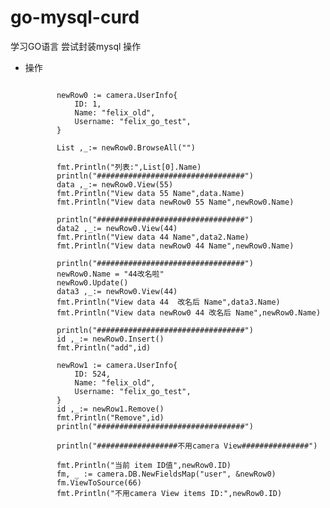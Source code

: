 # go-mysql-curd
学习GO语言 尝试封装mysql 操作
   - 操作
        <pre><code>
            newRow0 := camera.UserInfo{
                ID: 1,
                Name: "felix_old",
                Username: "felix_go_test",
            }
          
            List ,_:= newRow0.BrowseAll("")
          
            fmt.Println("列表:",List[0].Name)
            println("#################################")
            data ,_:= newRow0.View(55)
            fmt.Println("View data 55 Name",data.Name)
            fmt.Println("View data newRow0 55 Name",newRow0.Name)
            
            println("#################################")
            data2 ,_:= newRow0.View(44)
            fmt.Println("View data 44 Name",data2.Name)
            fmt.Println("View data newRow0 44 Name",newRow0.Name)
            
            println("#################################")
            newRow0.Name = "44改名啦"
            newRow0.Update()
            data3 ,_:= newRow0.View(44)
            fmt.Println("View data 44  改名后 Name",data3.Name)
            fmt.Println("View data newRow0 44 改名后 Name",newRow0.Name)
            
            println("#################################")
            id ,_:= newRow0.Insert()
            fmt.Println("add",id)
            
            newRow1 := camera.UserInfo{
                ID: 524,
                Name: "felix_old",
                Username: "felix_go_test",
            }
            id ,_:= newRow1.Remove()
            fmt.Println("Remove",id)
            println("#################################")
          
            println("##################不用camera View###############")
          
            fmt.Println("当前 item ID值",newRow0.ID)
            fm, _ := camera.DB.NewFieldsMap("user", &newRow0)
            fm.ViewToSource(66)
            fmt.Println("不用camera View items ID:",newRow0.ID)      
        
        </pre></code>